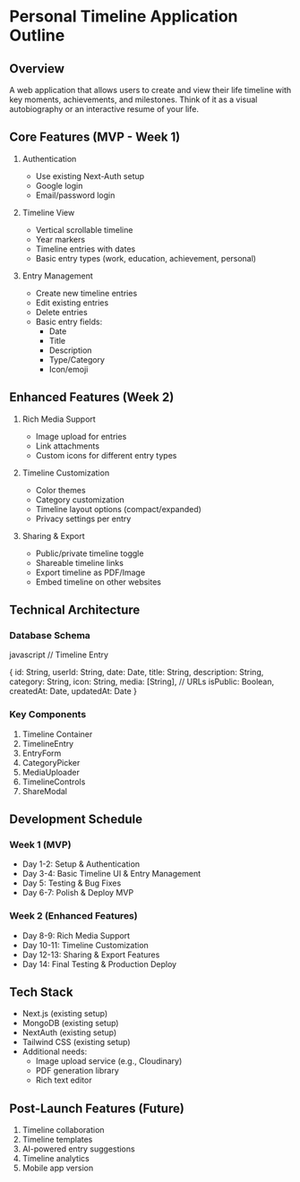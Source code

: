 # Personal Timeline Application Outline

## Overview
A web application that allows users to create and view their life timeline with key moments, achievements, and milestones. Think of it as a visual autobiography or an interactive resume of your life.

## Core Features (MVP - Week 1)
1. Authentication
   - Use existing Next-Auth setup
   - Google login
   - Email/password login

2. Timeline View
   - Vertical scrollable timeline
   - Year markers
   - Timeline entries with dates
   - Basic entry types (work, education, achievement, personal)

3. Entry Management
   - Create new timeline entries
   - Edit existing entries
   - Delete entries
   - Basic entry fields:
     - Date
     - Title
     - Description
     - Type/Category
     - Icon/emoji

## Enhanced Features (Week 2)
1. Rich Media Support
   - Image upload for entries
   - Link attachments
   - Custom icons for different entry types

2. Timeline Customization
   - Color themes
   - Category customization
   - Timeline layout options (compact/expanded)
   - Privacy settings per entry

3. Sharing & Export
   - Public/private timeline toggle
   - Shareable timeline links
   - Export timeline as PDF/Image
   - Embed timeline on other websites

## Technical Architecture

### Database Schema

javascript
// Timeline Entry

{
id: String,
userId: String,
date: Date,
title: String,
description: String,
category: String,
icon: String,
media: [String], // URLs
isPublic: Boolean,
createdAt: Date,
updatedAt: Date
}



### Key Components
1. Timeline Container
2. TimelineEntry
3. EntryForm
4. CategoryPicker
5. MediaUploader
6. TimelineControls
7. ShareModal

## Development Schedule

### Week 1 (MVP)
- Day 1-2: Setup & Authentication
- Day 3-4: Basic Timeline UI & Entry Management
- Day 5: Testing & Bug Fixes
- Day 6-7: Polish & Deploy MVP

### Week 2 (Enhanced Features)
- Day 8-9: Rich Media Support
- Day 10-11: Timeline Customization
- Day 12-13: Sharing & Export Features
- Day 14: Final Testing & Production Deploy

## Tech Stack
- Next.js (existing setup)
- MongoDB (existing setup)
- NextAuth (existing setup)
- Tailwind CSS (existing setup)
- Additional needs:
  - Image upload service (e.g., Cloudinary)
  - PDF generation library
  - Rich text editor

## Post-Launch Features (Future)
1. Timeline collaboration
2. Timeline templates
3. AI-powered entry suggestions
4. Timeline analytics
5. Mobile app version